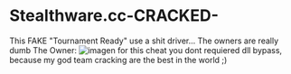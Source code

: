 # Stealthware.cc-CRACKED-
This FAKE "Tournament Ready" use a shit driver... The owners are really dumb 
The Owner: ![imagen](https://user-images.githubusercontent.com/95001569/174656353-af924beb-6f2b-4579-9e90-311d722cb82b.png)
for this cheat you dont requiered dll bypass, because my god team cracking are the best in the world ;)
